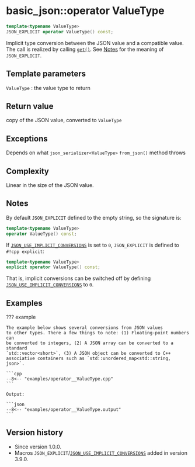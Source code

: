 # basic_json::operator ValueType

```cpp
template<typename ValueType>
JSON_EXPLICIT operator ValueType() const;
```

Implicit type conversion between the JSON value and a compatible value. The call is realized by calling
[`get()`](get.md). See [Notes](#notes) for the meaning of `JSON_EXPLICIT`.

## Template parameters

`ValueType`
:   the value type to return

## Return value

copy of the JSON value, converted to `ValueType`

## Exceptions

Depends on what `json_serializer<ValueType>` `from_json()` method throws

## Complexity

Linear in the size of the JSON value.

## Notes

By default `JSON_EXPLICIT` defined to the empty string, so the signature is:

```cpp
template<typename ValueType>
operator ValueType() const;
```

If [`JSON_USE_IMPLICIT_CONVERSIONS`](../../features/macros.md#json_use_implicit_conversions) is set to `0`,
`JSON_EXPLICIT` is defined to `#!cpp explicit`:

```cpp
template<typename ValueType>
explicit operator ValueType() const;
```

That is, implicit conversions can be switched off by defining
[`JSON_USE_IMPLICIT_CONVERSIONS`](../../features/macros.md#json_use_implicit_conversions) to `0`.

## Examples

??? example

    The example below shows several conversions from JSON values
    to other types. There a few things to note: (1) Floating-point numbers can
    be converted to integers, (2) A JSON array can be converted to a standard
    `std::vector<short>`, (3) A JSON object can be converted to C++
    associative containers such as `std::unordered_map<std::string, json>`.
        
    ```cpp
    --8<-- "examples/operator__ValueType.cpp"
    ```
    
    Output:
    
    ```json
    --8<-- "examples/operator__ValueType.output"
    ```

## Version history

- Since version 1.0.0.
- Macros `JSON_EXPLICIT`/[`JSON_USE_IMPLICIT_CONVERSIONS`](../../features/macros.md#json_use_implicit_conversions) added
  in version 3.9.0.
